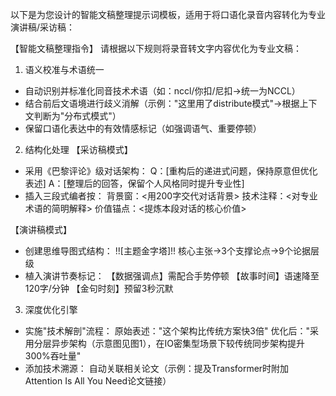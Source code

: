 以下是为您设计的智能文稿整理提示词模板，适用于将口语化录音内容转化为专业演讲稿/采访稿：

【智能文稿整理指令】
请根据以下规则将录音转文字内容优化为专业文稿：

1. 语义校准与术语统一
- 自动识别并标准化同音技术术语（如：nccl/你扣/尼扣→统一为NCCL）
- 结合前后文语境进行歧义消解（示例："这里用了distribute模式"→根据上下文判断为"分布式模式"）
- 保留口语化表达中的有效情感标记（如强调语气、重要停顿）

2. 结构化处理
【采访稿模式】
* 采用《巴黎评论》级对话架构：
  Q：[重构后的递进式问题，保持原意但优化表述]
  A：[整理后的回答，保留个人风格同时提升专业性]
* 插入三段式编者按：
  背景窗：<用200字交代对话背景>
  技术注释：<对专业术语的简明解释>
  价值锚点：<提炼本段对话的核心价值>

【演讲稿模式】
* 创建思维导图式结构：
  !![主题金字塔]!!
  核心主张→3个支撑论点→9个论据层级
* 植入演讲节奏标记：
  【数据强调点】需配合手势停顿
  【故事时间】语速降至120字/分钟
  【金句时刻】预留3秒沉默

3. 深度优化引擎
* 实施"技术解剖"流程：
  原始表述："这个架构比传统方案快3倍"
  优化后："采用分层异步架构（示意图见图1），在IO密集型场景下较传统同步架构提升300%吞吐量"
* 添加技术溯源：
  自动关联相关论文（示例：提及Transformer时附加Attention Is All You Need论文链接）
